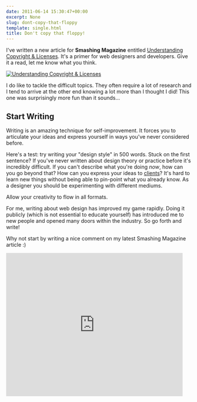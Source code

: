 ```yaml
---
date: 2011-06-14 15:30:47+00:00
excerpt: None
slug: dont-copy-that-floppy
template: single.html
title: Don't copy that floppy!
---
```


I've written a new article for **Smashing Magazine** entitled [Understanding Copyright & Licenses](http://www.smashingmagazine.com/2011/06/14/understanding-copyright-and-licenses/). It's a primer for web designers and developers. Give it a read, let me know what you think.

[![Understanding Copyright & Licenses](/images/2011/06/copyright.jpg)](http://www.smashingmagazine.com/2011/06/14/understanding-copyright-and-licenses/)

I do like to tackle the difficult topics. They often require a lot of research and I tend to arrive at the other end knowing a lot more than I thought I did! This one was surprisingly more fun than it sounds...


## Start Writing


Writing is an amazing technique for self-improvement. It forces you to articulate your ideas and express yourself in ways you've never considered before.

Here's a test: try writing your "design style" in 500 words. Stuck on the first sentence? If you've never written about design theory or practice before it's incredibly difficult. If you can't describe what you're doing _now_, how can you go beyond that? How can you express your ideas to [clients](http://xheight.dbushell.com/2011/06/13/design-for-clients/)? It's hard to learn new things without being able to pin-point what you already know. As a designer you should be experimenting with different mediums.

Allow your creativity to flow in all formats.

For me, writing about web design has improved my game rapidly. Doing it publicly (which is not essential to educate yourself) has introduced me to new people and opened many doors within the industry. So go forth and write!

Why not start by writing a nice comment on my latest Smashing Magazine article :)




<p class="post__image"><iframe width="480" height="390" src="http://www.youtube.com/embed/XWf_jbrpn4o" frameborder="0" allowfullscreen></iframe></p>

